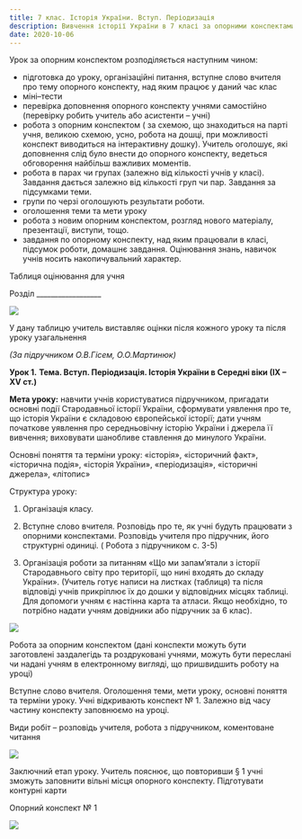 ```yaml
---
title: 7 клас. Історія України. Вступ. Періодизація
description: Вивчення історії України в 7 класі за опорними конспектами мають свої особливості
date: 2020-10-06
---
```


Урок за опорним конспектом розподіляється наступним чином:

- підготовка до уроку, організаційні питання, вступне слово вчителя про тему опорного конспекту, над яким працює у даний час клас
- міні–тести
- перевірка доповнення опорного конспекту учнями самостійно (перевірку робить учитель або асистенти – учні)
- робота з опорним конспектом ( за схемою, що знаходиться на парті учня, великою схемою, усно, робота на  дошці, при можливості конспект виводиться на інтерактивну дошку). Учитель оголошує, які доповнення слід було внести до опорного конспекту, ведеться обговорення найбільш важливих моментів.
- робота в парах чи групах (залежно від кількості учнів у класі). Завдання дається залежно від кількості груп чи пар. Завдання за підсумками теми.
- групи по черзі оголошують результати роботи.
- оголошення теми та мети уроку
- робота з новим опорним конспектом, розгляд нового матеріалу, презентації, виступи, тощо.
- завдання по опорному конспекту, над яким працювали в класі, підсумок роботи, домашнє завдання. Оцінювання знань, навичок учнів носить накопичувальний характер.

Таблиця оцінювання для учня

Розділ __________________

![](/uploads/wstup-periodisazija-1.png)

У дану таблицю учитель виставляє оцінки після кожного уроку та після уроку узагальнення

*(За підручником О.В.Гісем, О.О.Мартинюк)*

**Урок 1.**
**Тема. Вступ. Періодизація. Історія України в Середні віки (ІХ – ХV ст.)**

**Мета уроку:**  навчити учнів користуватися підручником, пригадати основні події Стародавньої історії України, сформувати уявлення про те, що історія України є складовою європейської історії; дати учням початкове уявлення про середньовічну історію України і джерела її вивчення; виховувати шанобливе ставлення до минулого України.

Основні поняття та терміни уроку: «історія», «історичний факт», «історична подія», «історія України», «періодизація», «історичні джерела», «літопис»

Структура уроку:

1. Організація класу.

2. Вступне слово вчителя. Розповідь про те, як учні будуть працювати з опорними конспектами. Розповідь учителя про підручник, його структурні одиниці. ( Робота з підручником с. 3-5)

3. Організація роботи за питанням «Що ми запам’ятали з історії Стародавнього світу про території, що нині входять до складу України». (Учитель готує написи на листках (таблиця) та після відповіді учнів прикріплює їх до дошки у відповідних місцях таблиці. Для допомоги учням є настінна карта та атласи. Якщо необхідно, то потрібно надати учням довідники або підручник за 6 клас).

![](/uploads/wstup-periodisazija-2.png)

Робота за опорним конспектом (дані конспекти можуть бути заготовлені заздалегідь та роздруковані учнями, можуть бути переслані чи надані учням в електронному вигляді, що пришвидшить роботу на уроці)

Вступне слово вчителя. Оголошення теми, мети уроку, основні поняття та терміни уроку. Учні відкривають конспект № 1. Залежно від часу частину конспекту заповнюємо на уроці.

Види робіт – розповідь учителя, робота з підручником, коментоване читання

![](/uploads/wstup-periodisazija-3.png)

Заключний етап уроку. Учитель пояснює, що повторивши § 1 учні зможуть заповнити вільні місця опорного конспекту. Підготувати контурні карти

Опорний конспект № 1

![](/uploads/wstup-periodisazija-4.png)
